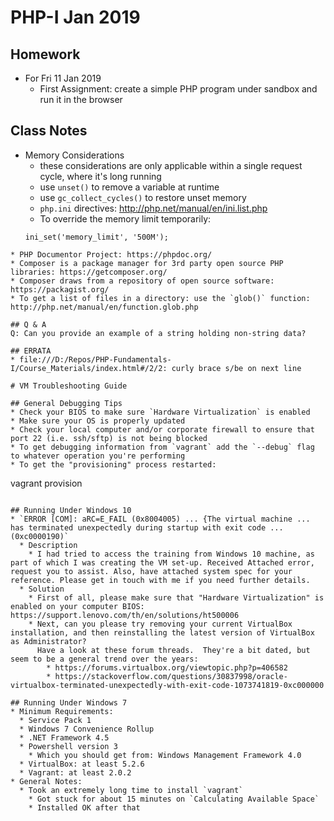 # PHP-I Jan 2019

## Homework
* For Fri 11 Jan 2019
  * First Assignment: create a simple PHP program under sandbox and run it in the browser

## Class Notes
* Memory Considerations
    * these considerations are only applicable within a single request cycle, where it's long running
    * use `unset()` to remove a variable at runtime
    * use `gc_collect_cycles()` to restore unset memory
    * `php.ini` directives: http://php.net/manual/en/ini.list.php
    * To override the memory limit temporarily:
    ```
    ini_set('memory_limit', '500M');
```
* PHP Documentor Project: https://phpdoc.org/
* Composer is a package manager for 3rd party open source PHP libraries: https://getcomposer.org/
* Composer draws from a repository of open source software: https://packagist.org/
* To get a list of files in a directory: use the `glob()` function: http://php.net/manual/en/function.glob.php

## Q & A
Q: Can you provide an example of a string holding non-string data?

## ERRATA
* file:///D:/Repos/PHP-Fundamentals-I/Course_Materials/index.html#/2/2: curly brace s/be on next line

# VM Troubleshooting Guide

## General Debugging Tips
* Check your BIOS to make sure `Hardware Virtualization` is enabled
* Make sure your OS is properly updated
* Check your local computer and/or corporate firewall to ensure that port 22 (i.e. ssh/sftp) is not being blocked
* To get debugging information from `vagrant` add the `--debug` flag to whatever operation you're performing
* To get the "provisioning" process restarted:
```
vagrant provision
```

## Running Under Windows 10
* `ERROR [COM]: aRC=E_FAIL (0x8004005) ... {The virtual machine ... has terminated unexpectedly during startup with exit code ... (0xc0000190)`
  * Description
    * I had tried to access the training from Windows 10 machine, as part of which I was creating the VM set-up. Received Attached error, request you to assist. Also, have attached system spec for your reference. Please get in touch with me if you need further details.
  * Solution
    * First of all, please make sure that "Hardware Virtualization" is enabled on your computer BIOS: https://support.lenovo.com/th/en/solutions/ht500006
    * Next, can you please try removing your current VirtualBox installation, and then reinstalling the latest version of VirtualBox as Administrator?
      Have a look at these forum threads.  They're a bit dated, but seem to be a general trend over the years:
        * https://forums.virtualbox.org/viewtopic.php?p=406582
        * https://stackoverflow.com/questions/30837998/oracle-virtualbox-terminated-unexpectedly-with-exit-code-1073741819-0xc000000

## Running Under Windows 7
* Minimum Requirements:
  * Service Pack 1
  * Windows 7 Convenience Rollup
  * .NET Framework 4.5
  * Powershell version 3
    * Which you should get from: Windows Management Framework 4.0
  * VirtualBox: at least 5.2.6
  * Vagrant: at least 2.0.2
* General Notes:
  * Took an extremely long time to install `vagrant`
    * Got stuck for about 15 minutes on `Calculating Available Space`
    * Installed OK after that
